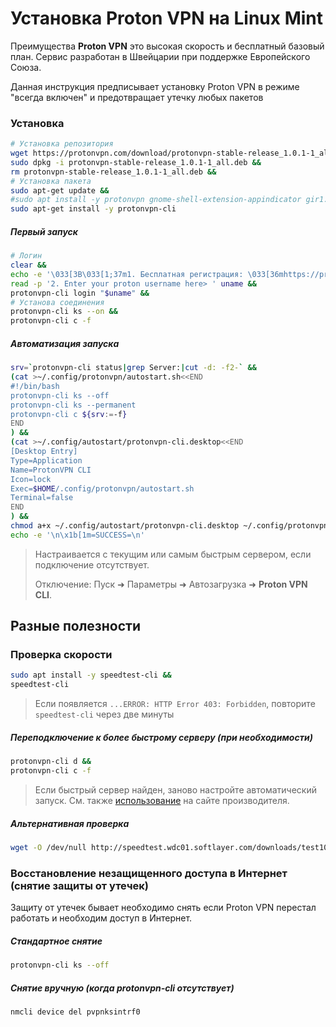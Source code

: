 # Установка Proton VPN на Linux Mint
Преимущества **Proton VPN** это высокая скорость и бесплатный базовый план. Сервис разработан в Швейцарии при поддержке Европейского Союза. 

Данная инструкция предписывает установку Proton VPN в режиме "всегда включен" и предотвращает утечку любых пакетов

### Установка
```sh
# Установка репозитория
wget https://protonvpn.com/download/protonvpn-stable-release_1.0.1-1_all.deb &&
sudo dpkg -i protonvpn-stable-release_1.0.1-1_all.deb &&
rm protonvpn-stable-release_1.0.1-1_all.deb &&
# Установка пакета
sudo apt-get update &&
#sudo apt install -y protonvpn gnome-shell-extension-appindicator gir1.2-appindicator3-0.1 &&
sudo apt-get install -y protonvpn-cli

```
##### Первый запуск
```sh
# Логин
clear &&
echo -e '\033[3B\033[1;37m1. Бесплатная регистрация: \033[36mhttps://protonvpn.com/free-vpn/linux\033[0m\n' &&
read -p '2. Enter your proton username here> ' uname &&
protonvpn-cli login "$uname" &&
# Установа соединения
protonvpn-cli ks --on &&
protonvpn-cli c -f

```

##### Автоматизация запуска
```sh
srv=`protonvpn-cli status|grep Server:|cut -d: -f2-` &&
(cat >~/.config/protonvpn/autostart.sh<<END
#!/bin/bash
protonvpn-cli ks --off
protonvpn-cli ks --permanent
protonvpn-cli c ${srv:=-f}
END
) &&
(cat >~/.config/autostart/protonvpn-cli.desktop<<END
[Desktop Entry]
Type=Application
Name=ProtonVPN CLI
Icon=lock
Exec=$HOME/.config/protonvpn/autostart.sh
Terminal=false
END
) &&
chmod a+x ~/.config/autostart/protonvpn-cli.desktop ~/.config/protonvpn/autostart.sh &&
echo -e '\n\x1b[1m=SUCCESS=\n'

```
> Настраивается с текущим или самым быстрым сервером, если подключение отсутствует.
> 
> Отключение: Пуск ➜ Параметры ➜ Автозагрузка ➜ **Proton VPN CLI**.

## Разные полезности

### Проверка скорости
```sh
sudo apt install -y speedtest-cli &&
speedtest-cli

```
> Если появляется `...ERROR: HTTP Error 403: Forbidden`, повторите `speedtest-cli` через две минуты

##### Переподключение к более быстрому серверу (при необходимости)
```sh
protonvpn-cli d &&
protonvpn-cli c -f

```
> Если быстрый сервер найден, заново настройте автоматический запуск. См. также [использование](https://protonvpn.com/support/linux-vpn-tool/#cli) на сайте производителя.

##### Альтернативная проверка
```sh
wget -O /dev/null http://speedtest.wdc01.softlayer.com/downloads/test100.zip

```
### Восстановление незащищенного доступа в Интернет (снятие защиты от утечек)
Защиту от утечек бывает необходимо снять если Proton VPN перестал работать и необходим доступ в Интернет.
##### Стандартное снятие
```sh
protonvpn-cli ks --off

```
##### Снятие вручную (когда protonvpn-cli отсутствует)
```sh
nmcli device del pvpnksintrf0

```

